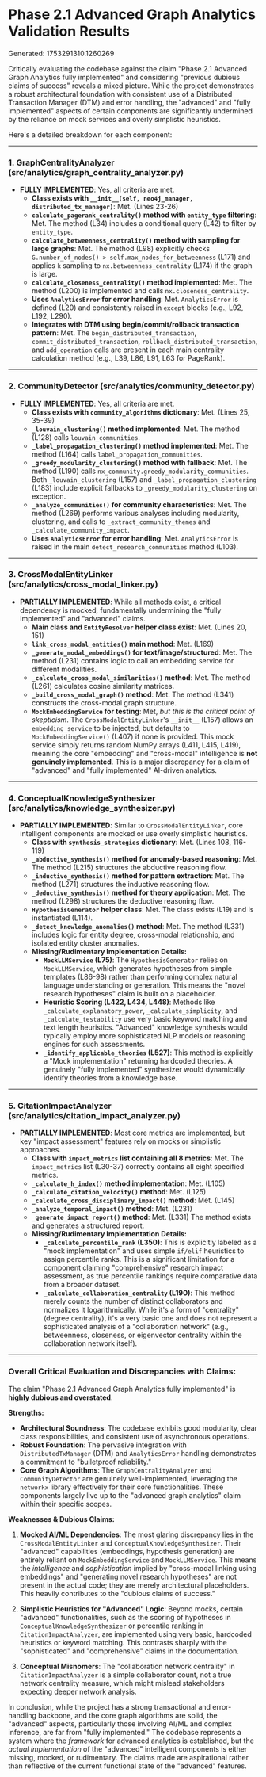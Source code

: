 # Phase 2.1 Advanced Graph Analytics Validation Results

Generated: 1753291310.1260269

Critically evaluating the codebase against the claim "Phase 2.1 Advanced Graph Analytics fully implemented" and considering "previous dubious claims of success" reveals a mixed picture. While the project demonstrates a robust architectural foundation with consistent use of a Distributed Transaction Manager (DTM) and error handling, the "advanced" and "fully implemented" aspects of certain components are significantly undermined by the reliance on mock services and overly simplistic heuristics.

Here's a detailed breakdown for each component:

---

### 1. GraphCentralityAnalyzer (src/analytics/graph_centrality_analyzer.py)

*   **FULLY IMPLEMENTED**: Yes, all criteria are met.
    *   **Class exists with `__init__(self, neo4j_manager, distributed_tx_manager)`**: Met. (Lines 23-26)
    *   **`calculate_pagerank_centrality()` method with `entity_type` filtering**: Met. The method (L34) includes a conditional query (L42) to filter by `entity_type`.
    *   **`calculate_betweenness_centrality()` method with sampling for large graphs**: Met. The method (L98) explicitly checks `G.number_of_nodes() > self.max_nodes_for_betweenness` (L171) and applies `k` sampling to `nx.betweenness_centrality` (L174) if the graph is large.
    *   **`calculate_closeness_centrality()` method implemented**: Met. The method (L200) is implemented and calls `nx.closeness_centrality`.
    *   **Uses `AnalyticsError` for error handling**: Met. `AnalyticsError` is defined (L20) and consistently raised in `except` blocks (e.g., L92, L192, L290).
    *   **Integrates with DTM using begin/commit/rollback transaction pattern**: Met. The `begin_distributed_transaction`, `commit_distributed_transaction`, `rollback_distributed_transaction`, and `add_operation` calls are present in each main centrality calculation method (e.g., L39, L86, L91, L63 for PageRank).

---

### 2. CommunityDetector (src/analytics/community_detector.py)

*   **FULLY IMPLEMENTED**: Yes, all criteria are met.
    *   **Class exists with `community_algorithms` dictionary**: Met. (Lines 25, 35-39)
    *   **`_louvain_clustering()` method implemented**: Met. The method (L128) calls `louvain_communities`.
    *   **`_label_propagation_clustering()` method implemented**: Met. The method (L164) calls `label_propagation_communities`.
    *   **`_greedy_modularity_clustering()` method with fallback**: Met. The method (L190) calls `nx_community.greedy_modularity_communities`. Both `_louvain_clustering` (L157) and `_label_propagation_clustering` (L183) include explicit fallbacks to `_greedy_modularity_clustering` on exception.
    *   **`_analyze_communities()` for community characteristics**: Met. The method (L269) performs various analyses including modularity, clustering, and calls to `_extract_community_themes` and `_calculate_community_impact`.
    *   **Uses `AnalyticsError` for error handling**: Met. `AnalyticsError` is raised in the main `detect_research_communities` method (L103).

---

### 3. CrossModalEntityLinker (src/analytics/cross_modal_linker.py)

*   **PARTIALLY IMPLEMENTED**: While all methods exist, a critical dependency is mocked, fundamentally undermining the "fully implemented" and "advanced" claims.
    *   **Main class and `EntityResolver` helper class exist**: Met. (Lines 20, 151)
    *   **`link_cross_modal_entities()` main method**: Met. (L169)
    *   **`_generate_modal_embeddings()` for text/image/structured**: Met. The method (L231) contains logic to call an embedding service for different modalities.
    *   **`_calculate_cross_modal_similarities()` method**: Met. The method (L261) calculates cosine similarity matrices.
    *   **`_build_cross_modal_graph()` method**: Met. The method (L341) constructs the cross-modal graph structure.
    *   **`MockEmbeddingService` for testing**: Met, *but this is the critical point of skepticism*. The `CrossModalEntityLinker`'s `__init__` (L157) allows an `embedding_service` to be injected, but defaults to `MockEmbeddingService()` (L407) if none is provided. This mock service simply returns random NumPy arrays (L411, L415, L419), meaning the core "embedding" and "cross-modal" intelligence is **not genuinely implemented**. This is a major discrepancy for a claim of "advanced" and "fully implemented" AI-driven analytics.

---

### 4. ConceptualKnowledgeSynthesizer (src/analytics/knowledge_synthesizer.py)

*   **PARTIALLY IMPLEMENTED**: Similar to `CrossModalEntityLinker`, core intelligent components are mocked or use overly simplistic heuristics.
    *   **Class with `synthesis_strategies` dictionary**: Met. (Lines 108, 116-119)
    *   **`_abductive_synthesis()` method for anomaly-based reasoning**: Met. The method (L215) structures the abductive reasoning flow.
    *   **`_inductive_synthesis()` method for pattern extraction**: Met. The method (L271) structures the inductive reasoning flow.
    *   **`_deductive_synthesis()` method for theory application**: Met. The method (L298) structures the deductive reasoning flow.
    *   **`HypothesisGenerator` helper class**: Met. The class exists (L19) and is instantiated (L114).
    *   **`_detect_knowledge_anomalies()` method**: Met. The method (L331) includes logic for entity degree, cross-modal relationship, and isolated entity cluster anomalies.
    *   **Missing/Rudimentary Implementation Details:**
        *   **`MockLLMService` (L75)**: The `HypothesisGenerator` relies on `MockLLMService`, which generates hypotheses from simple templates (L86-98) rather than performing complex natural language understanding or generation. This means the "novel research hypotheses" claim is built on a placeholder.
        *   **Heuristic Scoring (L422, L434, L448)**: Methods like `_calculate_explanatory_power`, `_calculate_simplicity`, and `_calculate_testability` use very basic keyword matching and text length heuristics. "Advanced" knowledge synthesis would typically employ more sophisticated NLP models or reasoning engines for such assessments.
        *   **`_identify_applicable_theories` (L527)**: This method is explicitly a "Mock implementation" returning hardcoded theories. A genuinely "fully implemented" synthesizer would dynamically identify theories from a knowledge base.

---

### 5. CitationImpactAnalyzer (src/analytics/citation_impact_analyzer.py)

*   **PARTIALLY IMPLEMENTED**: Most core metrics are implemented, but key "impact assessment" features rely on mocks or simplistic approaches.
    *   **Class with `impact_metrics` list containing all 8 metrics**: Met. The `impact_metrics` list (L30-37) correctly contains all eight specified metrics.
    *   **`_calculate_h_index()` method implementation**: Met. (L105)
    *   **`_calculate_citation_velocity()` method**: Met. (L125)
    *   **`_calculate_cross_disciplinary_impact()` method**: Met. (L145)
    *   **`_analyze_temporal_impact()` method**: Met. (L231)
    *   **`_generate_impact_report()` method**: Met. (L331) The method exists and generates a structured report.
    *   **Missing/Rudimentary Implementation Details:**
        *   **`_calculate_percentile_rank` (L350)**: This is explicitly labeled as a "mock implementation" and uses simple `if/elif` heuristics to assign percentile ranks. This is a significant limitation for a component claiming "comprehensive" research impact assessment, as true percentile rankings require comparative data from a broader dataset.
        *   **`_calculate_collaboration_centrality` (L190)**: This method merely counts the number of distinct collaborators and normalizes it logarithmically. While it's a form of "centrality" (degree centrality), it's a very basic one and does not represent a sophisticated analysis of a "collaboration network" (e.g., betweenness, closeness, or eigenvector centrality within the collaboration network itself).

---

### Overall Critical Evaluation and Discrepancies with Claims:

The claim "Phase 2.1 Advanced Graph Analytics fully implemented" is **highly dubious and overstated**.

**Strengths:**

*   **Architectural Soundness**: The codebase exhibits good modularity, clear class responsibilities, and consistent use of asynchronous operations.
*   **Robust Foundation**: The pervasive integration with `DistributedTxManager` (DTM) and `AnalyticsError` handling demonstrates a commitment to "bulletproof reliability."
*   **Core Graph Algorithms**: The `GraphCentralityAnalyzer` and `CommunityDetector` are genuinely well-implemented, leveraging the `networkx` library effectively for their core functionalities. These components largely live up to the "advanced graph analytics" claim within their specific scopes.

**Weaknesses & Dubious Claims:**

1.  **Mocked AI/ML Dependencies**: The most glaring discrepancy lies in the `CrossModalEntityLinker` and `ConceptualKnowledgeSynthesizer`. Their "advanced" capabilities (embeddings, hypothesis generation) are entirely reliant on `MockEmbeddingService` and `MockLLMService`. This means the *intelligence* and *sophistication* implied by "cross-modal linking using embeddings" and "generating novel research hypotheses" are not present in the actual code; they are merely architectural placeholders. This heavily contributes to the "dubious claims of success."

2.  **Simplistic Heuristics for "Advanced" Logic**: Beyond mocks, certain "advanced" functionalities, such as the scoring of hypotheses in `ConceptualKnowledgeSynthesizer` or percentile ranking in `CitationImpactAnalyzer`, are implemented using very basic, hardcoded heuristics or keyword matching. This contrasts sharply with the "sophisticated" and "comprehensive" claims in the documentation.

3.  **Conceptual Misnomers**: The "collaboration network centrality" in `CitationImpactAnalyzer` is a simple collaborator count, not a true network centrality measure, which might mislead stakeholders expecting deeper network analysis.

In conclusion, while the project has a strong transactional and error-handling backbone, and the core graph algorithms are solid, the "advanced" aspects, particularly those involving AI/ML and complex inference, are far from "fully implemented." The codebase represents a system where the *framework* for advanced analytics is established, but the *actual implementation* of the "advanced" intelligent components is either missing, mocked, or rudimentary. The claims made are aspirational rather than reflective of the current functional state of the "advanced" features.